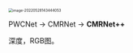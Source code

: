 <img src="https://ik.imagekit.io/haochen/Typora/image-20220528143444053.png" alt="image-20220528143444053" style="zoom:50%;" />

PWCNet -> CMRNet -> **CMRNet++**

深度，RGB图。

